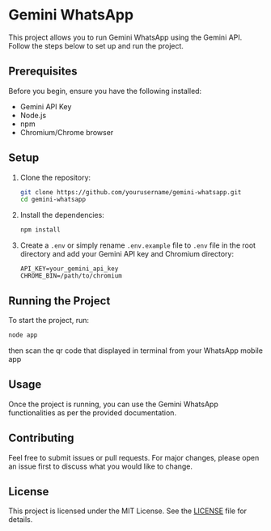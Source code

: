 # Gemini WhatsApp

This project allows you to run Gemini WhatsApp using the Gemini API. Follow the steps below to set up and run the project.

## Prerequisites

Before you begin, ensure you have the following installed:

-   Gemini API Key
-   Node.js
-   npm
-   Chromium/Chrome browser

## Setup

1. Clone the repository:

    ```bash
    git clone https://github.com/yourusername/gemini-whatsapp.git
    cd gemini-whatsapp
    ```

2. Install the dependencies:

    ```bash
    npm install
    ```

3. Create a `.env` or simply rename `.env.example` file to `.env` file in the root directory and add your Gemini API key and Chromium directory:

    ```plaintext
    API_KEY=your_gemini_api_key
    CHROME_BIN=/path/to/chromium
    ```

## Running the Project

To start the project, run:

```bash
node app
```

then scan the qr code that displayed in terminal from your WhatsApp mobile app

## Usage

Once the project is running, you can use the Gemini WhatsApp functionalities as per the provided documentation.

## Contributing

Feel free to submit issues or pull requests. For major changes, please open an issue first to discuss what you would like to change.

## License

This project is licensed under the MIT License. See the [LICENSE](LICENSE) file for details.
